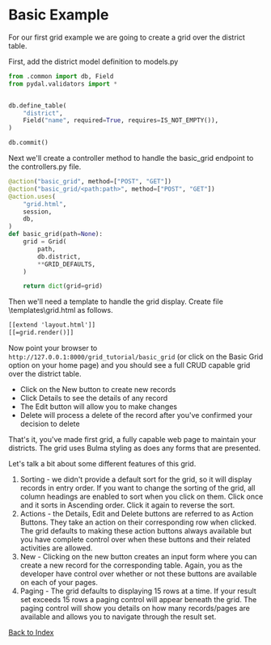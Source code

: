 # Basic Example

For our first grid example we are going to create a grid over the district table.

First, add the district model definition to models.py

```python
from .common import db, Field
from pydal.validators import *


db.define_table(
    "district",
    Field("name", required=True, requires=IS_NOT_EMPTY()),
)

db.commit()
```

Next we'll create a controller method to handle the basic_grid endpoint to the controllers.py file.

```python
@action("basic_grid", method=["POST", "GET"])
@action("basic_grid/<path:path>", method=["POST", "GET"])
@action.uses(
    "grid.html",
    session,
    db,
)
def basic_grid(path=None):
    grid = Grid(
        path,
        db.district,
        **GRID_DEFAULTS,
    )

    return dict(grid=grid)
```

Then we'll need a template to handle the grid display.  Create file
\templates\grid.html as follows.

```html
[[extend 'layout.html']]
[[=grid.render()]]
```

Now point your browser to `http://127.0.0.1:8000/grid_tutorial/basic_grid` (or click on the Basic Grid option on your home page) and you should see a full CRUD capable grid over the district table.

- Click on the New button to create new records
- Click Details to see the details of any record
- The Edit button will allow you to make changes
- Delete will process a delete of the record after you've confirmed your decision to delete

That's it, you've made first grid, a fully capable web page to maintain your districts.  The grid uses Bulma styling as does any forms that are presented.

Let's talk a bit about some different features of this grid.

1. Sorting - we didn't provide a default sort for the grid, so it will display records in entry order. If you want to change the sorting of the grid, all column headings are enabled to sort when you click on them. Click once and it sorts in Ascending order. Click it again to reverse the sort.
2. Actions - the Details, Edit and Delete buttons are referred to as Action Buttons. They take an action on their corresponding row when clicked.  The grid defaults to making these action buttons always available but you have complete control over when these buttons and their related activities are allowed.
3. New - Clicking on the new button creates an input form where you can create a new record for the corresponding table. Again, you as the developer have control over whether or not these buttons are available on each of your pages.
4. Paging - The grid defaults to displaying 15 rows at a time. If your result set exceeds 15 rows a paging control will appear beneath the grid. The paging control will show you details on how many records/pages are available and allows you to navigate through the result set.


[Back to Index](../README.md)
